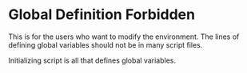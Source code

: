# Global Definition Forbidden
This is for the users who want to modify the environment.
The lines of defining global variables should not be in many script files.

Initializing script is all that defines global variables.
